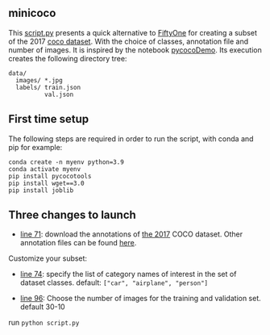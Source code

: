 ﻿## minicoco

This [script.py](https://github.com/tikitong/minicoco/blob/main/script.py) presents a quick alternative to [FiftyOne](https://voxel51.com/docs/fiftyone/#fiftyone-library) for creating a subset of the 2017 [coco dataset](https://cocodataset.org/#home). With the choice of classes, annotation file and number of images. It is inspired by the notebook [pycocoDemo](https://github.com/cocodataset/cocoapi/blob/master/PythonAPI/pycocoDemo.ipynb). 
 Its execution creates the following directory tree:
```
data/
  images/ *.jpg
  labels/ train.json
          val.json
```


## First time setup

The following steps are required in order to run the script, with conda and pip for example:
```
conda create -n myenv python=3.9
conda activate myenv
pip install pycocotools
pip install wget==3.0
pip install joblib
```
## Three changes to launch 

- [line 71](https://github.com/tikitong/minicoco/blob/e00ceccc8121a8885b5ccb6b9ecde54491e1aa74/script.py#L71): download the annotations of [the 2017](http://images.cocodataset.org/annotations/annotations_trainval2017.zip) COCO dataset. Other annotation files can be found [here](https://cocodataset.org/#download). 

Customize your subset:

 - [line 74](https://github.com/tikitong/minicoco/blob/e00ceccc8121a8885b5ccb6b9ecde54491e1aa74/script.py#L74): specify the list of category names of interest in the set of dataset classes. default: `["car", "airplane", "person"]`
 
- [line 96](https://github.com/tikitong/minicoco/blob/e00ceccc8121a8885b5ccb6b9ecde54491e1aa74/script.py#L96): Choose the number of images for the training and validation set. default 30-10

run `python script.py`
